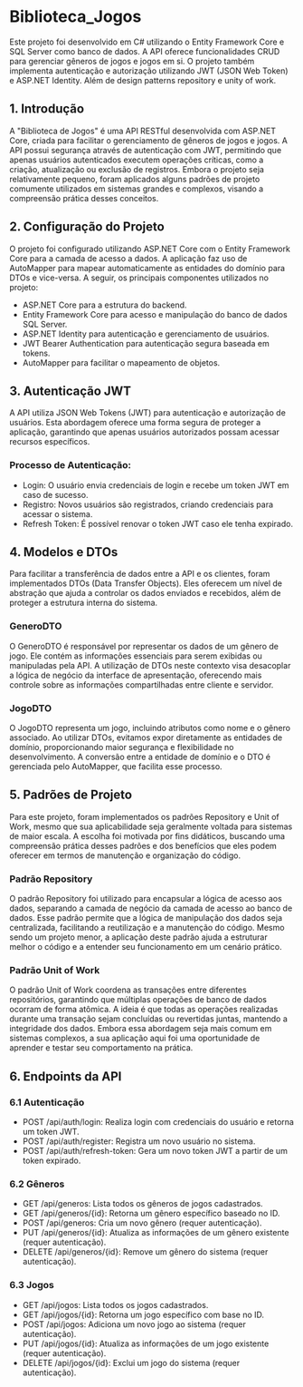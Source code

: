 # Biblioteca_Jogos
Este projeto foi desenvolvido em C# utilizando o Entity Framework Core e SQL Server como banco de dados. A API oferece funcionalidades CRUD para gerenciar gêneros de jogos e jogos em si. O projeto também implementa autenticação e autorização utilizando JWT (JSON Web Token) e ASP.NET Identity. Além de design patterns repository e unity of work.

## 1. Introdução
A "Biblioteca de Jogos" é uma API RESTful desenvolvida com ASP.NET Core, criada para facilitar o gerenciamento de gêneros de jogos e jogos. A API possui segurança através de autenticação com JWT, permitindo que apenas usuários autenticados executem operações críticas, como a criação, atualização ou exclusão de registros. Embora o projeto seja relativamente pequeno, foram aplicados alguns padrões de projeto comumente utilizados em sistemas grandes e complexos, visando a compreensão prática desses conceitos.

## 2. Configuração do Projeto
O projeto foi configurado utilizando ASP.NET Core com o Entity Framework Core para a camada de acesso a dados. A aplicação faz uso de AutoMapper para mapear automaticamente as entidades do domínio para DTOs e vice-versa. A seguir, os principais componentes utilizados no projeto:

- ASP.NET Core para a estrutura do backend.
- Entity Framework Core para acesso e manipulação do banco de dados SQL Server.
- ASP.NET Identity para autenticação e gerenciamento de usuários.
- JWT Bearer Authentication para autenticação segura baseada em tokens.
- AutoMapper para facilitar o mapeamento de objetos.
## 3. Autenticação JWT
A API utiliza JSON Web Tokens (JWT) para autenticação e autorização de usuários. Esta abordagem oferece uma forma segura de proteger a aplicação, garantindo que apenas usuários autorizados possam acessar recursos específicos.

### Processo de Autenticação:
- Login: O usuário envia credenciais de login e recebe um token JWT em caso de sucesso.
- Registro: Novos usuários são registrados, criando credenciais para acessar o sistema.
- Refresh Token: É possível renovar o token JWT caso ele tenha expirado.
## 4. Modelos e DTOs
Para facilitar a transferência de dados entre a API e os clientes, foram implementados DTOs (Data Transfer Objects). Eles oferecem um nível de abstração que ajuda a controlar os dados enviados e recebidos, além de proteger a estrutura interna do sistema.

### GeneroDTO
O GeneroDTO é responsável por representar os dados de um gênero de jogo. Ele contém as informações essenciais para serem exibidas ou manipuladas pela API. A utilização de DTOs neste contexto visa desacoplar a lógica de negócio da interface de apresentação, oferecendo mais controle sobre as informações compartilhadas entre cliente e servidor.

### JogoDTO
O JogoDTO representa um jogo, incluindo atributos como nome e o gênero associado. Ao utilizar DTOs, evitamos expor diretamente as entidades de domínio, proporcionando maior segurança e flexibilidade no desenvolvimento. A conversão entre a entidade de domínio e o DTO é gerenciada pelo AutoMapper, que facilita esse processo.

## 5. Padrões de Projeto
Para este projeto, foram implementados os padrões Repository e Unit of Work, mesmo que sua aplicabilidade seja geralmente voltada para sistemas de maior escala. A escolha foi motivada por fins didáticos, buscando uma compreensão prática desses padrões e dos benefícios que eles podem oferecer em termos de manutenção e organização do código.

### Padrão Repository
O padrão Repository foi utilizado para encapsular a lógica de acesso aos dados, separando a camada de negócio da camada de acesso ao banco de dados. Esse padrão permite que a lógica de manipulação dos dados seja centralizada, facilitando a reutilização e a manutenção do código. Mesmo sendo um projeto menor, a aplicação deste padrão ajuda a estruturar melhor o código e a entender seu funcionamento em um cenário prático.

### Padrão Unit of Work
O padrão Unit of Work coordena as transações entre diferentes repositórios, garantindo que múltiplas operações de banco de dados ocorram de forma atômica. A ideia é que todas as operações realizadas durante uma transação sejam concluídas ou revertidas juntas, mantendo a integridade dos dados. Embora essa abordagem seja mais comum em sistemas complexos, a sua aplicação aqui foi uma oportunidade de aprender e testar seu comportamento na prática.

## 6. Endpoints da API
### 6.1 Autenticação
- POST /api/auth/login: Realiza login com credenciais do usuário e retorna um token JWT.
- POST /api/auth/register: Registra um novo usuário no sistema.
- POST /api/auth/refresh-token: Gera um novo token JWT a partir de um token expirado.
### 6.2 Gêneros
- GET /api/generos: Lista todos os gêneros de jogos cadastrados.
- GET /api/generos/{id}: Retorna um gênero específico baseado no ID.
- POST /api/generos: Cria um novo gênero (requer autenticação).
- PUT /api/generos/{id}: Atualiza as informações de um gênero existente (requer autenticação).
- DELETE /api/generos/{id}: Remove um gênero do sistema (requer autenticação).
### 6.3 Jogos
- GET /api/jogos: Lista todos os jogos cadastrados.
- GET /api/jogos/{id}: Retorna um jogo específico com base no ID.
- POST /api/jogos: Adiciona um novo jogo ao sistema (requer autenticação).
- PUT /api/jogos/{id}: Atualiza as informações de um jogo existente (requer autenticação).
- DELETE /api/jogos/{id}: Exclui um jogo do sistema (requer autenticação).

